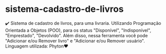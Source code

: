 # sistema-cadastro-de-livros
✔️ Sistema de cadastro de livros, para uma livraria. Utilizando Programação Orientada a Objetos (POO), para os status "Disponível", "Indisponível", "Emprestado", "Devolvido".  Além disso, nessa ferramenta você pode "Adicionar e/ou Remover livro" e "Adicionar e/ou Remover usuário". Linguagem utilizada: Phyton❤️
